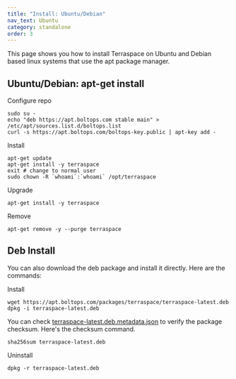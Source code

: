 ```yaml
---
title: "Install: Ubuntu/Debian"
nav_text: Ubuntu
category: standalone
order: 3
---
```


This page shows you how to install Terraspace on Ubuntu and Debian based linux systems that use the apt package manager.

## Ubuntu/Debian: apt-get install

Configure repo

    sudo su -
    echo "deb https://apt.boltops.com stable main" > /etc/apt/sources.list.d/boltops.list
    curl -s https://apt.boltops.com/boltops-key.public | apt-key add -

Install

    apt-get update
    apt-get install -y terraspace
    exit # change to normal user
    sudo chown -R `whoami`:`whoami` /opt/terraspace

Upgrade

    apt-get install -y terraspace

Remove

    apt-get remove -y --purge terraspace

## Deb Install

You can also download the deb package and install it directly. Here are the commands:

Install

    wget https://apt.boltops.com/packages/terraspace/terraspace-latest.deb
    dpkg -i terraspace-latest.deb

You can check [terraspace-latest.deb.metadata.json](https://apt.boltops.com/packages/terraspace/terraspace-latest.deb.metadata.json) to verify the package checksum. Here's the checksum command.

    sha256sum terraspace-latest.deb

Uninstall

    dpkg -r terraspace-latest.deb
